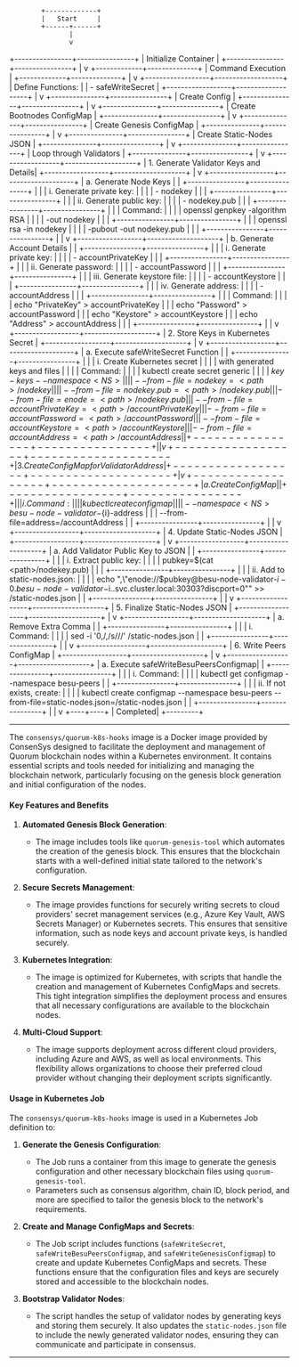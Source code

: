             +-------------+
            |   Start     |
            +------+------+  
                   |      
                   v
  +----------------+----------------+
  | Initialize Container           |
  +----------------+----------------+
                   |
                   v
     +-------------+--------------+
     | Command Execution          |
     +-------------+--------------+
                   |
                   v
+------------------+-------------------+
| Define Functions:                    |
| - safeWriteSecret                    |
+------------------+-------------------+
                   |
                   v
   +---------------+----------------+
   | Create Config                  |
   +---------------+----------------+
                   |
                   v
   +---------------+----------------+
   | Create Bootnodes ConfigMap     |
   +---------------+----------------+
                   |
                   v
   +---------------+----------------+
   | Create Genesis ConfigMap       |
   +---------------+----------------+
                   |
                   v
   +---------------+----------------+
   | Create Static-Nodes JSON       |
   +---------------+----------------+
                   |
                   v
   +---------------+----------------+
   | Loop through Validators        |
   +---------------+----------------+
                   |
                   v
+------------------+--------------------+
| 1. Generate Validator Keys and Details|
+------------------+--------------------+
                   |
                   v
+------------------+--------------------+
| a. Generate Node Keys                 |
|   +----------------+----------------+ |
|   | i. Generate private key:        | |
|   |    - nodekey                    | |
|   +----------------+----------------+ |
|   | ii. Generate public key:        | |
|   |    - nodekey.pub                | |
|   +----------------+----------------+ |
|   | Command:                        | |
|   | openssl genpkey -algorithm RSA  | |
|   | -out nodekey                    | |
|   +----------------+----------------+ |
|   | openssl rsa -in nodekey         | |
|   | -pubout -out nodekey.pub        | |
|   +----------------+----------------+ |
                   |
                   v
+------------------+--------------------+
| b. Generate Account Details           |
|   +----------------+----------------+ |
|   | i. Generate private key:        | |
|   |    - accountPrivateKey          | |
|   +----------------+----------------+ |
|   | ii. Generate password:          | |
|   |    - accountPassword            | |
|   +----------------+----------------+ |
|   | iii. Generate keystore file:    | |
|   |    - accountKeystore            | |
|   +----------------+----------------+ |
|   | iv. Generate address:           | |
|   |    - accountAddress             | |
|   +----------------+----------------+ |
|   | Command:                        | |
|   | echo "PrivateKey" > accountPrivateKey |
|   | echo "Password" > accountPassword |
|   | echo "Keystore" > accountKeystore |
|   | echo "Address" > accountAddress  | |
|   +----------------+----------------+ |
                   |
                   v
+------------------+--------------------+
| 2. Store Keys in Kubernetes Secret    |
+------------------+--------------------+
                   |
                   v
+------------------+--------------------+
| a. Execute safeWriteSecret Function   |
|   +----------------+----------------+ |
|   | i. Create Kubernetes secret      | |
|   |    with generated keys and files | |
|   |    Command:                      | |
|   | kubectl create secret generic    | |
|   | ${key}-keys --namespace <NS>     | |
|   | --from-file=nodekey=<path>/nodekey| |
|   | --from-file=nodekey.pub=<path>/nodekey.pub |
|   | --from-file=enode=<path>/nodekey.pub |
|   | --from-file=accountPrivateKey=<path>/accountPrivateKey |
|   | --from-file=accountPassword=<path>/accountPassword |
|   | --from-file=accountKeystore=<path>/accountKeystore |
|   | --from-file=accountAddress=<path>/accountAddress |
|   +----------------+----------------+ |
                   |
                   v
+------------------+--------------------+
| 3. Create ConfigMap for Validator Address |
+------------------+--------------------+
                   |
                   v
+------------------+--------------------+
| a. Create ConfigMap                  |
|   +----------------+----------------+ |
|   | i. Command:                      | |
|   | kubectl create configmap         | |
|   | --namespace <NS> besu-node-validator-${i}-address |
|   | --from-file=address=<path>/accountAddress |
|   +----------------+----------------+ |
                   |
                   v
+------------------+--------------------+
| 4. Update Static-Nodes JSON           |
+------------------+--------------------+
                   |
                   v
+------------------+--------------------+
| a. Add Validator Public Key to JSON   |
|   +----------------+----------------+ |
|   | i. Extract public key:            | |
|   | pubkey=$(cat <path>/nodekey.pub)  | |
|   +----------------+----------------+ |
|   | ii. Add to static-nodes.json:    | |
|   | echo ",\"enode://$pubkey@besu-node-validator-$i-0.besu-node-validator-$i.<NS>.svc.cluster.local:30303?discport=0\"" >> <path>/static-nodes.json |
|   +----------------+----------------+ |
                   |
                   v
+------------------+--------------------+
| 5. Finalize Static-Nodes JSON         |
+------------------+--------------------+
                   |
                   v
+------------------+--------------------+
| a. Remove Extra Comma                 |
|   +----------------+----------------+ |
|   | i. Command:                      | |
|   | sed -i '0,/,/s///' <path>/static-nodes.json |
|   +----------------+----------------+ |
                   |
                   v
+------------------+--------------------+
| 6. Write Peers ConfigMap              |
+------------------+--------------------+
                   |
                   v
+------------------+--------------------+
| a. Execute safeWriteBesuPeersConfigmap|
|   +----------------+----------------+ |
|   | i. Command:                      | |
|   | kubectl get configmap --namespace <NS> besu-peers |
|   +----------------+----------------+ |
|   | ii. If not exists, create:       | |
|   | kubectl create configmap --namespace <NS> besu-peers --from-file=static-nodes.json=<path>/static-nodes.json |
|   +----------------+----------------+ |
                   |
                   v
              +----+----+
              | Completed|
              +---------+


---
The `consensys/quorum-k8s-hooks` image is a Docker image provided by ConsenSys designed to facilitate the deployment and management of Quorum blockchain nodes within a Kubernetes environment. It contains essential scripts and tools needed for initializing and managing the blockchain network, particularly focusing on the genesis block generation and initial configuration of the nodes.

#### Key Features and Benefits
1. **Automated Genesis Block Generation**:
    - The image includes tools like `quorum-genesis-tool` which automates the creation of the genesis block. This ensures that the blockchain starts with a well-defined initial state tailored to the network's configuration.

2. **Secure Secrets Management**:
    - The image provides functions for securely writing secrets to cloud providers' secret management services (e.g., Azure Key Vault, AWS Secrets Manager) or Kubernetes secrets. This ensures that sensitive information, such as node keys and account private keys, is handled securely.

3. **Kubernetes Integration**:
    - The image is optimized for Kubernetes, with scripts that handle the creation and management of Kubernetes ConfigMaps and secrets. This tight integration simplifies the deployment process and ensures that all necessary configurations are available to the blockchain nodes.

4. **Multi-Cloud Support**:
    - The image supports deployment across different cloud providers, including Azure and AWS, as well as local environments. This flexibility allows organizations to choose their preferred cloud provider without changing their deployment scripts significantly.

#### Usage in Kubernetes Job
The `consensys/quorum-k8s-hooks` image is used in a Kubernetes Job definition to:
1. **Generate the Genesis Configuration**:
    - The Job runs a container from this image to generate the genesis configuration and other necessary blockchain files using `quorum-genesis-tool`.
    - Parameters such as consensus algorithm, chain ID, block period, and more are specified to tailor the genesis block to the network's requirements.

2. **Create and Manage ConfigMaps and Secrets**:
    - The Job script includes functions (`safeWriteSecret`, `safeWriteBesuPeersConfigmap`, and `safeWriteGenesisConfigmap`) to create and update Kubernetes ConfigMaps and secrets. These functions ensure that the configuration files and keys are securely stored and accessible to the blockchain nodes.

3. **Bootstrap Validator Nodes**:
    - The script handles the setup of validator nodes by generating keys and storing them securely. It also updates the `static-nodes.json` file to include the newly generated validator nodes, ensuring they can communicate and participate in consensus.

---
